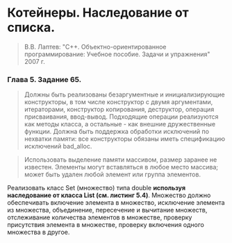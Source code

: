 # Котейнеры. Наследование от списка.
> В.В. Лаптев: "C++. Объектно-ориентированное программирование: Учебное пособие. Задачи и упражнения" 2007 г.

### Глава 5. Задание 65.
>Должны быть реализованы безаргументные и инициализирующие конструкторы, в том числе конструктор с двумя аргументами, итераторами, конструктор копирования, деструктор, операция присваивания, ввод-вывод. Подходящие операции реализуются как методы класса, а остальные - как внешние дружественные функции. Должна быть поддержка обработки исключений по нехватки памяти: все конструкторы обязаны иметь спецификацию исключений bad_alloc.

>Использовать выделение памяти массивом, размер заранее не известен. Элементы могут вставляться в любое место массива; может быть удален любой элемент или группа элементов.

Реализовать класс Set (множество) типа double **используя наследование от класса List (см. листинг 5.4)**. Множество должно обеспечивать включение элемента в множество, исключение элемента из множества, объединение, пересечение и вычитание множеств, отслеживание количества элементов в множестве, проверку присутствия элемента в множестве, проверку включения одного множества в другое.
